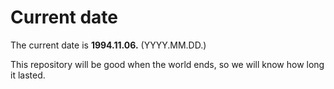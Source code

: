 # Current date

The current date is **1994.11.06.** (YYYY.MM.DD.)

This repository will be good when the world ends, so we will know how long it lasted.